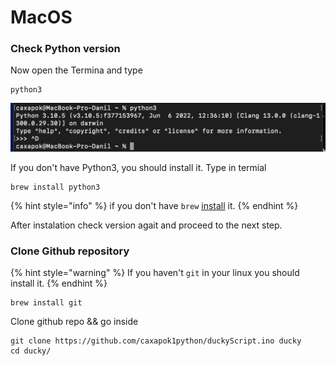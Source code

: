 # MacOS

### Check Python version

Now open the Termina and type

```shell
python3
```

![](<../.gitbook/assets/изображение (4).png>)

If you don't have Python3, you should install it. Type in termial&#x20;

```
brew install python3
```

{% hint style="info" %}
if you don't have `brew` [install](https://docs.brew.sh/Installation) it.
{% endhint %}

After instalation check version agait and proceed to the next step.

### Clone Github repository

{% hint style="warning" %}
If you haven't `git` in your linux you should install it.
{% endhint %}

```
brew install git
```

Clone github repo && go inside

```
git clone https://github.com/caxapok1python/duckyScript.ino ducky
cd ducky/
```

